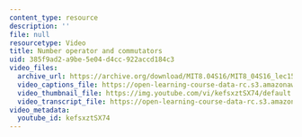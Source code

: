 ```yaml
---
content_type: resource
description: ''
file: null
resourcetype: Video
title: Number operator and commutators
uid: 385f9ad2-a9be-5e04-d4cc-922accd184c3
video_files:
  archive_url: https://archive.org/download/MIT8.04S16/MIT8_04S16_lec15_s1_300k.mp4
  video_captions_file: https://open-learning-course-data-rc.s3.amazonaws.com/8-04-quantum-physics-i-spring-2016/23c3b9417a7451368b09e95779cd3c2e_kefsxztSX74.vtt
  video_thumbnail_file: https://img.youtube.com/vi/kefsxztSX74/default.jpg
  video_transcript_file: https://open-learning-course-data-rc.s3.amazonaws.com/8-04-quantum-physics-i-spring-2016/0778ad26f0c6b3e6cf8521bdbbd5f7e6_kefsxztSX74.pdf
video_metadata:
  youtube_id: kefsxztSX74
---
```


